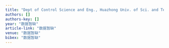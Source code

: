 ```yaml
---
title: "Dept of Control Science and Eng., Huazhong Univ. of Sci. and Tech., Wuhan 430074, China"
authors: []
authors-key: []
year: "数据暂缺"
article-link: "数据暂缺"
venue: "数据暂缺"
bibex: "数据暂缺"
---
```

